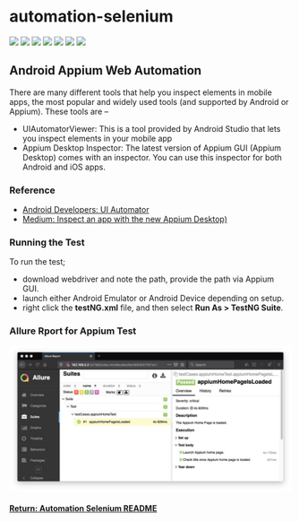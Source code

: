 # automation-selenium

[<img src="https://img.shields.io/badge/-Selenium-brightgreen">](https://www.selenium.dev/) [<img src="https://img.shields.io/badge/-Maven-orangered">](hhttps://maven.apache.org/) [<img src="https://img.shields.io/badge/-Eclipse_IDE-orange">](https://www.eclipse.org/) [<img src="https://img.shields.io/badge/-Java-darkred">](https://www.java.com/en/) [<img src="https://img.shields.io/badge/-TestNG-sandybrown">](https://testng.org/doc/index.html) [<img src="https://img.shields.io/badge/-Appium-blue">](https://appium.io/) [<img src="https://img.shields.io/badge/-Android-red">](https://www.android.com/intl/en_uk/)

## Android Appium Web Automation
There are many different tools that help you inspect elements in mobile apps, the most popular and widely used tools (and supported by Android or Appium). These tools are –
- UIAutomatorViewer: This is a tool provided by Android Studio that lets you inspect elements in your mobile app
- Appium Desktop Inspector: The latest version of Appium GUI (Appium Desktop) comes with an inspector. You can use this inspector for both Android and iOS apps.

### Reference
- [Android Developers: UI Automator](https://developer.android.com/training/testing/ui-automator)
- [Medium: Inspect an app with the new Appium Desktop)](https://medium.com/@eliasnogueira/inspect-an-app-with-the-new-appium-desktop-8ce4dc9aa95c)

### Running the Test
To run the test;
- download webdriver and note the path, provide the path via Appium GUI.
- launch either Android Emulator or Android Device depending on setup.
- right click the __testNG.xml__ file, and then select __Run As > TestNG Suite__.

### Allure Rport for Appium Test
<img src="appiumAllureReport.jpg">

#### [Return: Automation Selenium README](../README.md)